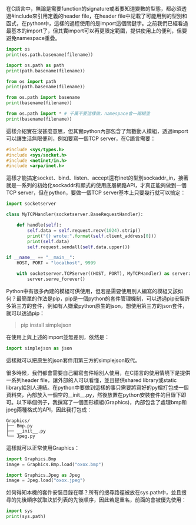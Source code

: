 在C語言中，無論是需要function的signature或者要知道變數的型態，都必須透過\#include來引用定義的header file，在header file中記載了可能用到的型別和函式，在python中，這樣的過程使用的是import這個關鍵字。之前我們已經看過最基本的import了，但其實import可以再更限定範圍，提供使用上的便利，但要避免namespace重疊。

```py
import os
print(os.path.basename(filename))

import os.path as path
print(path.basename(filename))

from os import path
print(path.basename(filename))

from os.path import basename
print(basename(filename))

from os.path import * # 千萬不要這樣做，namespace會一蹋糊塗
print(basename(filename))
```

這樣介紹實在沒甚麼意思，但其實python內部包含了無數動人模組，透過import可以讓生活無限便利，例如要寫一個TCP server，在C語言需要：

```c
#include <sys/types.h>
#include <sys/socket.h>
#include <netinet/in.h>
#include <arpa/inet.h>
```

這樣才能搞定socket、bind、listen、accept還有inet的型別sockaddr\_in，接著就是一系列的初始化sockaddr和顯式的使用底層網路API，才真正能夠做到一個TCP server，但在python，要做一個TCP server基本上只要幾行就可以搞定：

```py
import socketserver

class MyTCPHandler(socketserver.BaseRequestHandler):

    def handle(self):
        self.data = self.request.recv(1024).strip()
        print("{} wrote:".format(self.client_address[0]))
        print(self.data)
        self.request.sendall(self.data.upper())

if __name__ == "__main__":
    HOST, PORT = "localhost", 9999

    with socketserver.TCPServer((HOST, PORT), MyTCPHandler) as server:
        server.serve_forever()
```

Python中有很多內建的模組可供使用，但若是需要使用別人編寫的模組又該如何？最簡單的作法是pip，pip是一個python的套件管理機制，可以透過pip安裝許多第三方的套件，例如有人嫌棄python原生的json，想使用第三方的json套件，就可以透過pip：

> pip install simplejson

在使用上與上述的import並無差別，依然是：

```py
import simplejson as json
```

這樣就可以把原生的json套件用第三方的simplejson取代。

很多時候，我們都會需要自己編寫套件給別人使用，在C語言的使用情境下是提供一系列header file，讓外部的人可以看懂，並且提供shared library或static library給別人連結。在python中要做到這樣的事只需要將寫好的py檔打包成一個資料夾，內部放入一個空的\_\_init\_\_.py，然後放置在python安裝套件的目錄下即可。以下舉個例子，我撰寫了一個圖形模組\(Graphics\)，內部包含了處理bmp和jpeg兩種格式的API，因此我打包成：

```
Graphics/
├── Bmp.py
├── __init__.py
└── Jpeg.py
```

這樣就可以正常使用Graphics：

```py
import Graphics.Bmp
image = Graphics.Bmp.load("oxox.bmp")

import Graphics.Jpeg as Jpeg
image = Jpeg.load("oxox.jpeg")
```

如何得知本機的套件安裝目錄在哪？所有的搜尋路徑被放在sys.path中，並且搜尋的先後順序就取決於列表的先後順序，因此若是重名，前面的會被優先使用：

```py
import sys
print(sys.path)
```



